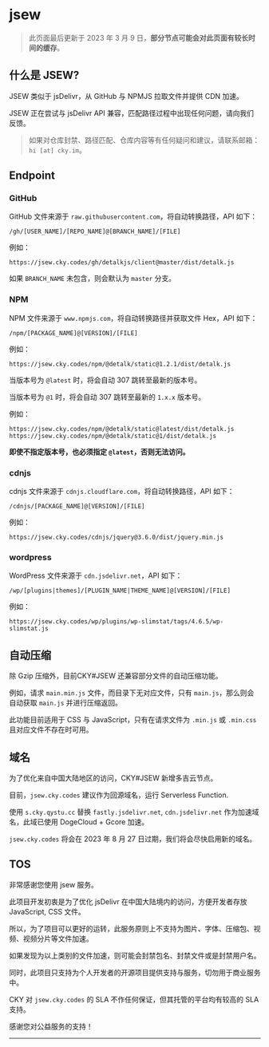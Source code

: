 # jsew

> 此页面最后更新于 2023 年 3 月 9 日，**部分节点可能会对此页面有较长时间的缓存**。

## 什么是 JSEW?

JSEW 类似于 jsDelivr，从 GitHub 与 NPMJS 拉取文件并提供 CDN 加速。

JSEW 正在尝试与 jsDelivr API 兼容，匹配路径过程中出现任何问题，请向我们反馈。

> 如果对仓库封禁、路径匹配、仓库内容等有任何疑问和建议，请联系邮箱：`hi [at] cky.im`。

## Endpoint


### GitHub

GitHub 文件来源于 `raw.githubusercontent.com`，将自动转换路径，API 如下：

```
/gh/[USER_NAME]/[REPO_NAME]@[BRANCH_NAME]/[FILE]
```

例如：

```
https://jsew.cky.codes/gh/detalkjs/client@master/dist/detalk.js
```

如果 `BRANCH_NAME` 未包含，则会默认为 `master` 分支。

### NPM

NPM 文件来源于 `www.npmjs.com`，将自动转换路径并获取文件 Hex，API 如下：

```
/npm/[PACKAGE_NAME]@[VERSION]/[FILE]
```

例如：

```
https://jsew.cky.codes/npm/@detalk/static@1.2.1/dist/detalk.js
```

当版本号为 `@latest` 时，将会自动 307 跳转至最新的版本号。

当版本号为 `@1` 时，将会自动 307 跳转至最新的 `1.x.x` 版本号。

例如：

```
https://jsew.cky.codes/npm/@detalk/static@latest/dist/detalk.js
https://jsew.cky.codes/npm/@detalk/static@1/dist/detalk.js
```


**即使不指定版本号，也必须指定 `@latest`，否则无法访问。**

### cdnjs

cdnjs 文件来源于 `cdnjs.cloudflare.com`，将自动转换路径，API 如下：

```
/cdnjs/[PACKAGE_NAME]@[VERSION]/[FILE]
```

例如：

```
https://jsew.cky.codes/cdnjs/jquery@3.6.0/dist/jquery.min.js
```

### wordpress

WordPress 文件来源于 `cdn.jsdelivr.net`，API 如下：

```
/wp/[plugins|themes]/[PLUGIN_NAME|THEME_NAME]@[VERSION]/[FILE]
```

例如：

```
https://jsew.cky.codes/wp/plugins/wp-slimstat/tags/4.6.5/wp-slimstat.js
```

## 自动压缩

除 Gzip 压缩外，目前CKY#JSEW 还兼容部分文件的自动压缩功能。

例如，请求 `main.min.js` 文件，而目录下无对应文件，只有 `main.js`，那么则会自动获取 `main.js` 并进行压缩返回。

此功能目前适用于 CSS 与 JavaScript，只有在请求文件为 `.min.js` 或 `.min.css` 且对应文件不存在时可用。


## 域名

为了优化来自中国大陆地区的访问，CKY#JSEW 新增多吉云节点。

目前，`jsew.cky.codes` 建议作为回源域名，运行 Serverless Function.

使用 `s.cky.qystu.cc` 替换 `fastly.jsdelivr.net`, `cdn.jsdelivr.net` 作为加速域名，此域已使用 DogeCloud + Gcore 加速。

`jsew.cky.codes` 将会在 2023 年 8 月 27 日过期，我们将会尽快启用新的域名。

## TOS

非常感谢您使用 jsew 服务。

此项目开发初衷是为了优化 jsDelivr 在中国大陆境内的访问，方便开发者存放 JavaScript, CSS 文件。

所以，为了项目可以更好的运转，此服务原则上不支持为图片、字体、压缩包、视频、视频分片等文件加速。

如果发现为以上类别的文件加速，则可能会封禁包名、封禁文件或是封禁用户名。

同时，此项目只支持为个人开发者的开源项目提供支持与服务，切勿用于商业服务中。

CKY 对 `jsew.cky.codes` 的 SLA 不作任何保证，但其托管的平台均有较高的 SLA 支持。

感谢您对公益服务的支持！

---

